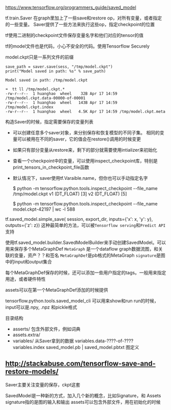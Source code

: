 https://www.tensorflow.org/programmers_guide/saved_model

tf.train.Saver 在graph里加上了一些save和restore op，对所有变量，或者指定的一些变量。
Saver提供了一些方法来执行这些op，指定checkpoint的位置

tf使用二进制的checkpoint文件保存变量名字和他们对应的tensor的值

tf的model文件也是代码，小心不安全的代码。使用Tensorflow Securely

model.ckpt只是一系列文件的前缀

    save_path = saver.save(sess, "/tmp/model.ckpt")
    print("Model saved in path: %s" % save_path)

    Model saved in path: /tmp/model.ckpt

    ➜  tt ll /tmp/model.ckpt.*
    -rw-r--r--  1 huanghao  wheel    32B Apr 17 14:59 /tmp/model.ckpt.data-00000-of-00001
    -rw-r--r--  1 huanghao  wheel   143B Apr 17 14:59 /tmp/model.ckpt.index
    -rw-r--r--  1 huanghao  wheel   4.5K Apr 17 14:59 /tmp/model.ckpt.meta

构造Saver的时候，指定需要保存的变量列表

- 可以创建任意多个saver对象，来分别保存和恢复模型的不同子集。 相同的变量可以被用在不同的saver，它的值会在restore()调用的时候变更
- 如果只有部分变量从restore来，剩下的部分就需要使用intializer来初始化
- 查看一个checkpoint中的变量，可以使用inspect_checkpoint库，特别是print_tensors_in_checkpoint_file函数
- 默认情况下，saver使用tf.Varaible.name，但你也可以手动指定名字

	$ python -m tensorflow.python.tools.inspect_checkpoint --file_name /tmp/model.ckpt
	v1 (DT_FLOAT) [3]
	v2 (DT_FLOAT) [5]

	$ python -m tensorflow.python.tools.inspect_checkpoint --file_name model.ckpt-42197 | wc -l
	     588

tf.saved_model.simple_save(
	session,
	export_dir,
	inputs={'x': x, 'y': y},
	outputs={'z': z})
这种最简单的方法，可以被`Tensorflow serving`和`Predict API`支持

使用tf.saved_model.builder.SavedModelBuilder来手动创建SavedModel。可以用来保存多个MetaGraphDef
`MetaGraph` 是一个dataflow graph数据流图，和关联的变量，资产？？和签名
`MetaGraphDef`是pb格式的MetaGraph
`signature`是图中的input和output集合

每个MetaGraphDef保存的时候，还可以添加一些用户指定的tags。一般用来指定用途，或者硬件特性

assets可以在第一个MetaGraphDef添加的时候提供

tensorflow.python.tools.saved_model_cli 可以用来show和run
run的时候，input可以是.npy, .npz 和pickle格式

目录结构
- asserts/
  包含外部文件，例如词典
- assets.extra/
- variables/
    从Saver拿到的数据
    variables.data-????-of-????
    variables.index
saved_model.pb | saved_model.pbtxt
  图定义

http://stackabuse.com/tensorflow-save-and-restore-models/
----

Saver主要关注变量的保存，ckpt这套

SavedModel是一种新的方式，加入几个新的概念，比如Signature，和 Assets
signature指的是图的输入和输出
assets可以包含外部文件，用在初始化的时候

